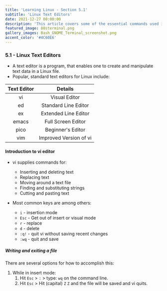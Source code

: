 ```yaml
---
title: 'Learning Linux - Section 5.1'
subtitle: 'Linux Text Editors'
date: 2021-12-27 00:00:00
description: 'This article covers some of the essential commands used in any Linux distribution. CentOS 7 was the OS used in this series. It was setup as command line only virtual machine and accessed through ssh.'
featured_image: 80sterminal.png
gallery_images: Bash_GNOME_Terminal_screenshot.png
accent_color: '#4C60E6'
---
```


### 5.1 - Linux Text Editors

- A text editor is a program, that enables one to create and manipulate text data in a Linux file.
- Popular, standard text editors for Linux include\:

| Text Editor |        Details         |
|:-----------:|:----------------------:|
|     vi      |     Visual Editor      |
|     ed      |  Standard Line Editor  |
|     ex      |  Extended Line Editor  |
|    emacs    |   Full Screen Editor   |
|    pico     |   Beginner\'s Editor   |
|     vim     | Improved Version of vi |

#### Introduction to vi editor

- vi supplies commands for\:
  - Inserting and deleting text
  - Replacing text
  - Moving around a text file
  - Finding and substituting strings
  - Cutting and pasting text

- Most common keys are among others\:
  - `i` \- insertion mode
  - `Esc` \- Get out of insert or visual mode
  - `r` \- replace
  - `d` \- delete
  - `:q!` \- quit vi without saving recent changes
  - `:wq` \- quit and save

##### Writing and exiting a file

There are several options for how to accomplish this\:


1. While in insert mode\:
   1. Hit `Esc` \> `:` \> type\: `wq` on the command line.
   2. Hit `Esc` \> Hit (capital) `Z` `Z` and the file will be saved and vi quits.